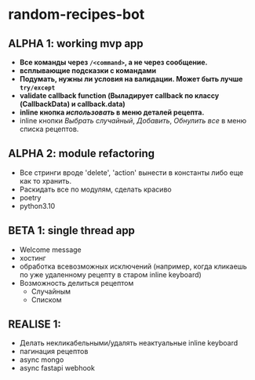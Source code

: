 # random-recipes-bot

## ALPHA 1: working mvp app

* **Все команды через `/<command>`, а не через сообщение.**
* **всплывающие подсказки с командами**
* **Подумать, нужны ли условия на валидации. Может быть лучше `try/except`**
* **validate callback function (Выладирует callback по классу (CallbackData) и callback.data)**
* **inline кнопка *использовать* в меню деталей рецепта.**
* inline кнопки *Выбрать случайный*, *Добавить*, *Обнулить все* в меню списка рецептов.

## ALPHA 2: module refactoring

* Все стринги вроде 'delete', 'action' вынести в константы либо еще как то хранить.
* Раскидать все по модулям, сделать красиво
* poetry
* python3.10

## BETA 1: single thread app

* Welcome message
* хостинг
* обработка всевозможных исключений (например, когда кликаешь по уже удаленному рецепту в старом inline keyboard)
* Возможность делиться рецептом
    * Случайным
    * Списком

## REALISE 1:
* Делать некликабельными/удалять неактуальные inline keyboard
* пагинация рецептов
* async mongo
* async fastapi webhook